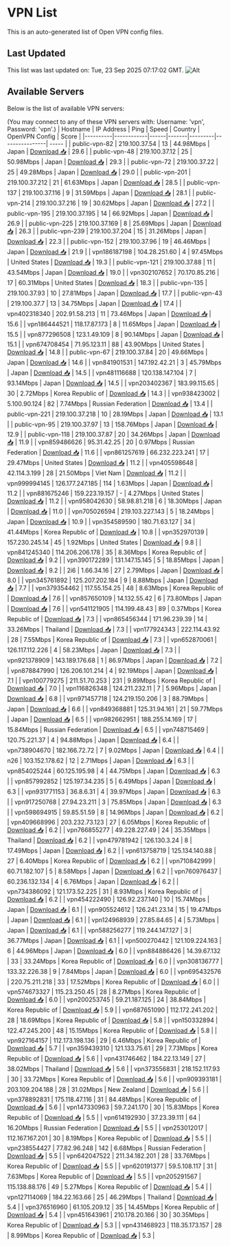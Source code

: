 # VPN List

This is an auto-generated list of Open VPN config files.

## Last Updated

This list was last updated on: Tue, 23 Sep 2025 07:17:02 GMT.
![Alt](https://repobeats.axiom.co/api/embed/186b98318ef1479477931607c1ad7d823f12451f.svg "Repobeats analytics image")

## Available Servers

Below is the list of available VPN servers:

(You may connect to any of these VPN servers with: Username: 'vpn', Password: 'vpn'.)
| Hostname | IP Address | Ping | Speed | Country | OpenVPN Config | Score |
|----------|------------|------|-------|---------|----------------| ----- |
| public-vpn-82 | 219.100.37.54 | 13 | 44.98Mbps | Japan | [Download 📥](./configs/server_0_JP.ovpn) | 29.6 |
| public-vpn-48 | 219.100.37.12 | 25 | 50.98Mbps | Japan | [Download 📥](./configs/server_1_JP.ovpn) | 29.3 |
| public-vpn-72 | 219.100.37.22 | 25 | 49.28Mbps | Japan | [Download 📥](./configs/server_2_JP.ovpn) | 29.0 |
| public-vpn-201 | 219.100.37.212 | 21 | 61.63Mbps | Japan | [Download 📥](./configs/server_3_JP.ovpn) | 28.5 |
| public-vpn-137 | 219.100.37.116 | 9 | 31.59Mbps | Japan | [Download 📥](./configs/server_4_JP.ovpn) | 28.1 |
| public-vpn-214 | 219.100.37.216 | 19 | 30.62Mbps | Japan | [Download 📥](./configs/server_5_JP.ovpn) | 27.2 |
| public-vpn-195 | 219.100.37.195 | 14 | 66.92Mbps | Japan | [Download 📥](./configs/server_6_JP.ovpn) | 26.9 |
| public-vpn-225 | 219.100.37.169 | 8 | 25.69Mbps | Japan | [Download 📥](./configs/server_7_JP.ovpn) | 26.3 |
| public-vpn-239 | 219.100.37.204 | 15 | 31.26Mbps | Japan | [Download 📥](./configs/server_8_JP.ovpn) | 22.3 |
| public-vpn-152 | 219.100.37.96 | 19 | 46.46Mbps | Japan | [Download 📥](./configs/server_9_JP.ovpn) | 21.9 |
| vpn186187198 | 104.28.251.60 | 4 | 97.45Mbps | United States | [Download 📥](./configs/server_10_US.ovpn) | 19.3 |
| public-vpn-121 | 219.100.37.88 | 11 | 43.54Mbps | Japan | [Download 📥](./configs/server_11_JP.ovpn) | 19.0 |
| vpn302107652 | 70.170.85.216 | 17 | 60.31Mbps | United States | [Download 📥](./configs/server_12_US.ovpn) | 18.3 |
| public-vpn-135 | 219.100.37.93 | 10 | 27.81Mbps | Japan | [Download 📥](./configs/server_13_JP.ovpn) | 17.7 |
| public-vpn-43 | 219.100.37.7 | 13 | 34.75Mbps | Japan | [Download 📥](./configs/server_14_JP.ovpn) | 17.4 |
| vpn402318340 | 202.91.58.213 | 11 | 73.46Mbps | Japan | [Download 📥](./configs/server_15_JP.ovpn) | 15.6 |
| vpn186444521 | 118.17.87.173 | 8 | 11.65Mbps | Japan | [Download 📥](./configs/server_16_JP.ovpn) | 15.5 |
| vpn877296508 | 123.1.49.109 | 8 | 90.14Mbps | Japan | [Download 📥](./configs/server_17_JP.ovpn) | 15.1 |
| vpn674708454 | 71.95.123.11 | 88 | 43.90Mbps | United States | [Download 📥](./configs/server_18_US.ovpn) | 14.8 |
| public-vpn-67 | 219.100.37.84 | 20 | 49.66Mbps | Japan | [Download 📥](./configs/server_19_JP.ovpn) | 14.6 |
| vpn841901531 | 147.192.42.21 | 3 | 45.79Mbps | Japan | [Download 📥](./configs/server_20_JP.ovpn) | 14.5 |
| vpn481116688 | 120.138.147.104 | 7 | 93.14Mbps | Japan | [Download 📥](./configs/server_21_JP.ovpn) | 14.5 |
| vpn203402367 | 183.99.115.65 | 30 | 2.72Mbps | Korea Republic of | [Download 📥](./configs/server_22_KR.ovpn) | 14.3 |
| vpn938423002 | 5.100.90.124 | 82 | 7.74Mbps | Russian Federation | [Download 📥](./configs/server_23_RU.ovpn) | 13.4 |
| public-vpn-221 | 219.100.37.218 | 10 | 28.19Mbps | Japan | [Download 📥](./configs/server_24_JP.ovpn) | 13.1 |
| public-vpn-95 | 219.100.37.97 | 13 | 158.76Mbps | Japan | [Download 📥](./configs/server_25_JP.ovpn) | 12.9 |
| public-vpn-118 | 219.100.37.87 | 20 | 34.26Mbps | Japan | [Download 📥](./configs/server_26_JP.ovpn) | 11.9 |
| vpn859486626 | 95.31.42.25 | 20 | 0.97Mbps | Russian Federation | [Download 📥](./configs/server_27_RU.ovpn) | 11.6 |
| vpn861257619 | 66.232.223.241 | 17 | 29.47Mbps | United States | [Download 📥](./configs/server_28_US.ovpn) | 11.2 |
| vpn405598648 | 42.114.3.199 | 28 | 21.50Mbps | Viet Nam | [Download 📥](./configs/server_29_VN.ovpn) | 11.2 |
| vpn999994145 | 126.177.247.185 | 114 | 1.63Mbps | Japan | [Download 📥](./configs/server_30_JP.ovpn) | 11.2 |
| vpn881675246 | 159.223.19.157 | - | 4.27Mbps | United States | [Download 📥](./configs/server_31_US.ovpn) | 11.2 |
| vpn958042630 | 58.98.81.218 | 6 | 18.30Mbps | Japan | [Download 📥](./configs/server_32_JP.ovpn) | 11.0 |
| vpn705026594 | 219.103.227.143 | 5 | 18.24Mbps | Japan | [Download 📥](./configs/server_33_JP.ovpn) | 10.9 |
| vpn354589590 | 180.71.63.127 | 34 | 41.44Mbps | Korea Republic of | [Download 📥](./configs/server_34_KR.ovpn) | 10.8 |
| vpn352970139 | 157.230.245.14 | 45 | 1.92Mbps | United States | [Download 📥](./configs/server_35_US.ovpn) | 9.8 |
| vpn841245340 | 114.206.206.178 | 35 | 8.36Mbps | Korea Republic of | [Download 📥](./configs/server_36_KR.ovpn) | 9.2 |
| vpn390172289 | 131.147.15.145 | 5 | 18.85Mbps | Japan | [Download 📥](./configs/server_37_JP.ovpn) | 9.2 |
| 2i6 | 1.66.34.16 | 27 | 2.79Mbps | Japan | [Download 📥](./configs/server_38_JP.ovpn) | 8.0 |
| vpn345761892 | 125.207.202.184 | 9 | 8.88Mbps | Japan | [Download 📥](./configs/server_39_JP.ovpn) | 7.7 |
| vpn379354462 | 117.55.154.25 | 48 | 8.63Mbps | Korea Republic of | [Download 📥](./configs/server_40_KR.ovpn) | 7.6 |
| vpn857650109 | 14.132.55.42 | 6 | 73.80Mbps | Japan | [Download 📥](./configs/server_41_JP.ovpn) | 7.6 |
| vpn541121905 | 114.199.48.43 | 89 | 0.37Mbps | Korea Republic of | [Download 📥](./configs/server_42_KR.ovpn) | 7.3 |
| vpn865456344 | 171.96.239.39 | 14 | 33.26Mbps | Thailand | [Download 📥](./configs/server_43_TH.ovpn) | 7.3 |
| vpn177924343 | 222.114.43.92 | 28 | 7.55Mbps | Korea Republic of | [Download 📥](./configs/server_44_KR.ovpn) | 7.3 |
| vpn652870061 | 126.117.112.226 | 4 | 58.23Mbps | Japan | [Download 📥](./configs/server_45_JP.ovpn) | 7.3 |
| vpn921378909 | 143.189.176.68 | 1 | 86.97Mbps | Japan | [Download 📥](./configs/server_46_JP.ovpn) | 7.2 |
| vpn878847990 | 126.206.101.214 | 4 | 92.19Mbps | Japan | [Download 📥](./configs/server_47_JP.ovpn) | 7.1 |
| vpn100779275 | 211.51.70.253 | 231 | 9.89Mbps | Korea Republic of | [Download 📥](./configs/server_48_KR.ovpn) | 7.0 |
| vpn116826348 | 124.211.232.11 | 7 | 5.96Mbps | Japan | [Download 📥](./configs/server_49_JP.ovpn) | 6.8 |
| vpn971457718 | 124.219.150.206 | 3 | 88.79Mbps | Japan | [Download 📥](./configs/server_50_JP.ovpn) | 6.6 |
| vpn849368881 | 125.31.94.161 | 21 | 59.77Mbps | Japan | [Download 📥](./configs/server_51_JP.ovpn) | 6.5 |
| vpn982662951 | 188.255.14.169 | 17 | 15.84Mbps | Russian Federation | [Download 📥](./configs/server_52_RU.ovpn) | 6.5 |
| vpn748715469 | 120.75.221.37 | 4 | 94.88Mbps | Japan | [Download 📥](./configs/server_53_JP.ovpn) | 6.4 |
| vpn738904670 | 182.166.72.72 | 7 | 9.02Mbps | Japan | [Download 📥](./configs/server_54_JP.ovpn) | 6.4 |
| n26 | 103.152.178.62 | 12 | 2.71Mbps | Japan | [Download 📥](./configs/server_55_JP.ovpn) | 6.3 |
| vpn854025244 | 60.125.195.98 | 4 | 44.75Mbps | Japan | [Download 📥](./configs/server_56_JP.ovpn) | 6.3 |
| vpn857992852 | 125.197.34.235 | 5 | 6.49Mbps | Japan | [Download 📥](./configs/server_57_JP.ovpn) | 6.3 |
| vpn931771153 | 36.8.6.31 | 4 | 39.97Mbps | Japan | [Download 📥](./configs/server_58_JP.ovpn) | 6.3 |
| vpn917250768 | 27.94.23.211 | 3 | 75.85Mbps | Japan | [Download 📥](./configs/server_59_JP.ovpn) | 6.3 |
| vpn598694915 | 59.85.51.59 | 8 | 14.96Mbps | Japan | [Download 📥](./configs/server_60_JP.ovpn) | 6.2 |
| vpn409668996 | 203.232.73.123 | 27 | 6.05Mbps | Korea Republic of | [Download 📥](./configs/server_61_KR.ovpn) | 6.2 |
| vpn766855277 | 49.228.227.49 | 24 | 35.35Mbps | Thailand | [Download 📥](./configs/server_62_TH.ovpn) | 6.2 |
| vpn479781942 | 126.130.3.24 | 8 | 17.49Mbps | Japan | [Download 📥](./configs/server_63_JP.ovpn) | 6.2 |
| vpn613758719 | 125.134.140.88 | 27 | 6.40Mbps | Korea Republic of | [Download 📥](./configs/server_64_KR.ovpn) | 6.2 |
| vpn710842999 | 60.71.182.107 | 5 | 8.58Mbps | Japan | [Download 📥](./configs/server_65_JP.ovpn) | 6.2 |
| vpn760976437 | 60.236.132.134 | 4 | 6.76Mbps | Japan | [Download 📥](./configs/server_66_JP.ovpn) | 6.2 |
| vpn734386092 | 121.173.52.225 | 31 | 8.93Mbps | Korea Republic of | [Download 📥](./configs/server_67_KR.ovpn) | 6.2 |
| vpn454222490 | 126.92.237.140 | 10 | 15.74Mbps | Japan | [Download 📥](./configs/server_68_JP.ovpn) | 6.1 |
| vpn905524612 | 126.241.23.14 | 15 | 19.47Mbps | Japan | [Download 📥](./configs/server_69_JP.ovpn) | 6.1 |
| vpn124968939 | 27.85.84.65 | 4 | 5.73Mbps | Japan | [Download 📥](./configs/server_70_JP.ovpn) | 6.1 |
| vpn588256277 | 119.244.147.127 | 3 | 36.77Mbps | Japan | [Download 📥](./configs/server_71_JP.ovpn) | 6.1 |
| vpn500270442 | 121.109.224.163 | 6 | 44.96Mbps | Japan | [Download 📥](./configs/server_72_JP.ovpn) | 6.0 |
| vpn884886426 | 14.39.67.132 | 33 | 33.24Mbps | Korea Republic of | [Download 📥](./configs/server_73_KR.ovpn) | 6.0 |
| vpn308136777 | 133.32.226.38 | 9 | 7.84Mbps | Japan | [Download 📥](./configs/server_74_JP.ovpn) | 6.0 |
| vpn695432576 | 220.75.211.218 | 33 | 17.52Mbps | Korea Republic of | [Download 📥](./configs/server_75_KR.ovpn) | 6.0 |
| vpn574673327 | 115.23.250.45 | 28 | 8.27Mbps | Korea Republic of | [Download 📥](./configs/server_76_KR.ovpn) | 6.0 |
| vpn200253745 | 59.21.187.125 | 24 | 38.84Mbps | Korea Republic of | [Download 📥](./configs/server_77_KR.ovpn) | 5.9 |
| vpn687651090 | 112.172.241.202 | 28 | 18.69Mbps | Korea Republic of | [Download 📥](./configs/server_78_KR.ovpn) | 5.8 |
| vpn150332894 | 122.47.245.200 | 48 | 15.15Mbps | Korea Republic of | [Download 📥](./configs/server_79_KR.ovpn) | 5.8 |
| vpn927164157 | 112.173.198.136 | 29 | 6.46Mbps | Korea Republic of | [Download 📥](./configs/server_80_KR.ovpn) | 5.7 |
| vpn359439310 | 121.133.75.61 | 29 | 7.73Mbps | Korea Republic of | [Download 📥](./configs/server_81_KR.ovpn) | 5.6 |
| vpn431746462 | 184.22.13.149 | 27 | 38.02Mbps | Thailand | [Download 📥](./configs/server_82_TH.ovpn) | 5.6 |
| vpn373556831 | 218.152.117.93 | 30 | 33.72Mbps | Korea Republic of | [Download 📥](./configs/server_83_KR.ovpn) | 5.6 |
| vpn909393181 | 203.109.204.188 | 28 | 31.02Mbps | New Zealand | [Download 📥](./configs/server_84_NZ.ovpn) | 5.6 |
| vpn378892831 | 175.118.47.116 | 31 | 84.48Mbps | Korea Republic of | [Download 📥](./configs/server_85_KR.ovpn) | 5.6 |
| vpn147330963 | 59.7.241.170 | 30 | 15.83Mbps | Korea Republic of | [Download 📥](./configs/server_86_KR.ovpn) | 5.5 |
| vpn614192930 | 37.23.39.111 | 64 | 16.20Mbps | Russian Federation | [Download 📥](./configs/server_87_RU.ovpn) | 5.5 |
| vpn253012017 | 112.167.167.201 | 30 | 8.19Mbps | Korea Republic of | [Download 📥](./configs/server_88_KR.ovpn) | 5.5 |
| vpn238554427 | 77.82.96.248 | 142 | 6.68Mbps | Russian Federation | [Download 📥](./configs/server_89_RU.ovpn) | 5.5 |
| vpn642047522 | 211.34.182.201 | 28 | 33.76Mbps | Korea Republic of | [Download 📥](./configs/server_90_KR.ovpn) | 5.5 |
| vpn620191377 | 59.5.108.117 | 31 | 7.63Mbps | Korea Republic of | [Download 📥](./configs/server_91_KR.ovpn) | 5.5 |
| vpn205291567 | 115.138.88.176 | 49 | 5.27Mbps | Korea Republic of | [Download 📥](./configs/server_92_KR.ovpn) | 5.4 |
| vpn127114069 | 184.22.163.66 | 25 | 46.29Mbps | Thailand | [Download 📥](./configs/server_93_TH.ovpn) | 5.4 |
| vpn376516960 | 61.105.209.12 | 35 | 14.45Mbps | Korea Republic of | [Download 📥](./configs/server_94_KR.ovpn) | 5.4 |
| vpn451643961 | 210.178.20.166 | 30 | 30.35Mbps | Korea Republic of | [Download 📥](./configs/server_95_KR.ovpn) | 5.3 |
| vpn431468923 | 118.35.173.157 | 28 | 8.99Mbps | Korea Republic of | [Download 📥](./configs/server_96_KR.ovpn) | 5.3 |
